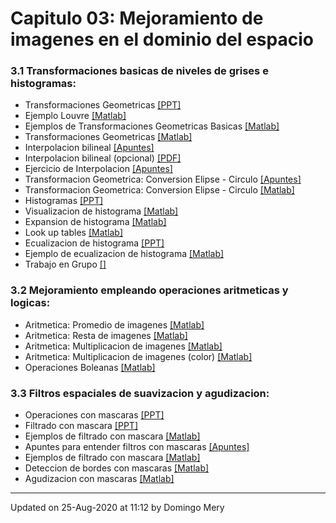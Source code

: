 
# Capitulo 03: Mejoramiento de imagenes en el dominio del espacio
### 3.1 Transformaciones basicas de niveles de grises e histogramas:
* Transformaciones Geometricas [[PPT]](https://github.com/domingomery/imagenes/blob/master/clases/Cap03_Mejoramiento_Espacio/presentations/IMG03_GeoTransformaciones.pptx)
* Ejemplo Louvre [[Matlab]](https://github.com/domingomery/imagenes/blob/master/clases/Cap03_Mejoramiento_Espacio/matlab/IMG03_Louvre.m)
* Ejemplos de Transformaciones Geometricas Basicas [[Matlab]](https://github.com/domingomery/imagenes/blob/master/clases/Cap03_Mejoramiento_Espacio/matlab/IMG03_GeoBasics.m)
* Transformaciones Geometricas [[Matlab]](https://github.com/domingomery/imagenes/blob/master/clases/Cap03_Mejoramiento_Espacio/matlab/IMG03_GeoTransformation.m)
* Interpolacion bilineal [[Apuntes]](https://github.com/domingomery/imagenes/blob/master/clases/Cap03_Mejoramiento_Espacio/presentations/IMG03_Interpolation_bilinear.pdf)
* Interpolacion bilineal (opcional) [[PDF]](https://github.com/domingomery/imagenes/blob/master/clases/Cap03_Mejoramiento_Espacio/presentations/IMG03_InterpolationTheory.pdf)
* Ejercicio de Interpolacion [[Apuntes]](https://github.com/domingomery/imagenes/blob/master/clases/Cap03_Mejoramiento_Espacio/presentations/IMG03_EjercicioInterpolacion.pdf)
* Transformacion Geometrica: Conversion Elipse - Circulo [[Apuntes]](https://github.com/domingomery/imagenes/blob/master/clases/Cap03_Mejoramiento_Espacio/presentations/IMG03_Conversion_Elipse_Circulo.pdf)
* Transformacion Geometrica: Conversion Elipse - Circulo [[Matlab]](https://github.com/domingomery/imagenes/blob/master/clases/Cap03_Mejoramiento_Espacio/matlab/IMG03_CorrectClock.m)
* Histogramas [[PPT]](https://github.com/domingomery/imagenes/blob/master/clases/Cap03_Mejoramiento_Espacio/presentations/IMG03_Histogramas.pptx)
* Visualizacion de histograma [[Matlab]](https://github.com/domingomery/imagenes/blob/master/clases/Cap03_Mejoramiento_Espacio/matlab/IMG03_HistogramVisualization.m)
* Expansion de histograma [[Matlab]](https://github.com/domingomery/imagenes/blob/master/clases/Cap03_Mejoramiento_Espacio/matlab/IMG03_HistogramExpand.m)
* Look up tables [[Matlab]](https://github.com/domingomery/imagenes/blob/master/clases/Cap03_Mejoramiento_Espacio/matlab/IMG03_LUT.m)
* Ecualizacion de histograma [[PPT]](https://github.com/domingomery/imagenes/blob/master/clases/Cap03_Mejoramiento_Espacio/presentations/IMG03_HistogramaEcualizacion.pptx)
* Ejemplo de ecualizacion de histograma [[Matlab]](https://github.com/domingomery/imagenes/blob/master/clases/Cap03_Mejoramiento_Espacio/matlab/IMG03_Equalization.m)
* Trabajo en Grupo [[]](https://github.com/domingomery/imagenes/blob/master/clases/Cap03_Mejoramiento_Espacio//)
### 3.2 Mejoramiento empleando operaciones aritmeticas y logicas:
* Aritmetica: Promedio de imagenes [[Matlab]](https://github.com/domingomery/imagenes/blob/master/clases/Cap03_Mejoramiento_Espacio/matlab/IMG03_AritmeticAverage.m)
* Aritmetica: Resta de imagenes [[Matlab]](https://github.com/domingomery/imagenes/blob/master/clases/Cap03_Mejoramiento_Espacio/matlab/IMG03_AritmeticSubtraction.m)
* Aritmetica: Multiplicacion de imagenes [[Matlab]](https://github.com/domingomery/imagenes/blob/master/clases/Cap03_Mejoramiento_Espacio/matlab/IMG03_AritmeticMult.m)
* Aritmetica: Multiplicacion de imagenes (color) [[Matlab]](https://github.com/domingomery/imagenes/blob/master/clases/Cap03_Mejoramiento_Espacio/matlab/IMG03_AritmeticColorMult.m)
* Operaciones Boleanas [[Matlab]](https://github.com/domingomery/imagenes/blob/master/clases/Cap03_Mejoramiento_Espacio/matlab/IMG03_AritmeticLogicOp.m)
### 3.3 Filtros espaciales de suavizacion y agudizacion:
* Operaciones con mascaras [[PPT]](https://github.com/domingomery/imagenes/blob/master/clases/Cap03_Mejoramiento_Espacio/presentations/IMG03_AverageMask.pptx)
* Filtrado con mascara [[PPT]](https://github.com/domingomery/imagenes/blob/master/clases/Cap03_Mejoramiento_Espacio/presentations/IMG03_ImageFiltering.pptx)
* Ejemplos de filtrado con mascara [[Matlab]](https://github.com/domingomery/imagenes/blob/master/clases/Cap03_Mejoramiento_Espacio/matlab/IMG03_MaskScan.m)
* Apuntes para entender filtros con mascaras [[Apuntes]](https://github.com/domingomery/imagenes/blob/master/clases/Cap03_Mejoramiento_Espacio/presentations/IMG03_Mascaras.pdf)
* Ejemplos de filtrado con mascara [[Matlab]](https://github.com/domingomery/imagenes/blob/master/clases/Cap03_Mejoramiento_Espacio/matlab/IMG03_Mask.m)
* Deteccion de bordes con mascaras [[Matlab]](https://github.com/domingomery/imagenes/blob/master/clases/Cap03_Mejoramiento_Espacio/matlab/IMG03_Borders.m)
* Agudizacion con mascaras [[Matlab]](https://github.com/domingomery/imagenes/blob/master/clases/Cap03_Mejoramiento_Espacio/matlab/IMG03_SharpenMoon.m)
---


Updated on 25-Aug-2020 at 11:12 by Domingo Mery
